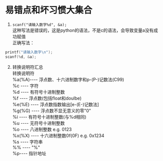 # 易错点和坏习惯大集合
1. `scanf("请输入数字%d", &a);`  
  这种写法是错误的，这是python的语法，不是c的语法，会导致变量a没有成功赋值  
  正确写法：  
  ```C
printf("请输入数字\n");
scanf(%d, &a);
```
  
2. 转换说明符汇总  
转换说明符  
      %a(%A)----     浮点数、十六进制数字和p-(P-)记数法(C99)  
      %c     ----        字符  
      %d      ----       有符号十进制整数  
      %f    ----          浮点数(包括float和doulbe)  
      %e(%E)  ----   浮点数指数输出\[e-(E-)记数法]  
      %g(%G)   ----  浮点数不显无意义的零"0"  
      %i      ----        有符号十进制整数(与%d相同)  
      %u     ----        无符号十进制整数  
      %o      ----       八进制整数    e.g.     0123  
      %x(%X)  ----    十六进制整数0f(0F)   e.g.   0x1234  
      %s      ----       字符串  
      %%     ----       "%"  
      %p---- 指针地址


